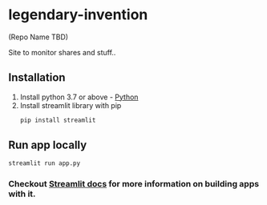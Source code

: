 # legendary-invention
 (Repo Name TBD)
 
 Site to monitor shares and stuff..

## Installation
1. Install python 3.7 or above - [Python](https://www.python.org/downloads/)
2. Install streamlit library with pip
    ``` bash
    pip install streamlit
    ```

## Run app locally
``` bash
streamlit run app.py
```

### Checkout [Streamlit docs](https://docs.streamlit.io/) for more information on building apps with it.

